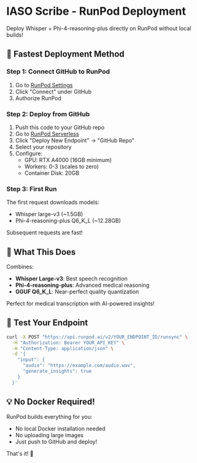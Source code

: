# IASO Scribe - RunPod Deployment

Deploy Whisper + Phi-4-reasoning-plus directly on RunPod without local builds!

## 🚀 Fastest Deployment Method

### Step 1: Connect GitHub to RunPod
1. Go to [RunPod Settings](https://runpod.io/console/settings)
2. Click "Connect" under GitHub
3. Authorize RunPod

### Step 2: Deploy from GitHub
1. Push this code to your GitHub repo
2. Go to [RunPod Serverless](https://runpod.io/console/serverless)
3. Click "Deploy New Endpoint" → "GitHub Repo"
4. Select your repository
5. Configure:
   - GPU: RTX A4000 (16GB minimum)
   - Workers: 0-3 (scales to zero)
   - Container Disk: 20GB

### Step 3: First Run
The first request downloads models:
- Whisper large-v3 (~1.5GB)
- Phi-4-reasoning-plus Q6_K_L (~12.28GB)

Subsequent requests are fast!

## 📝 What This Does

Combines:
- **Whisper Large-v3**: Best speech recognition
- **Phi-4-reasoning-plus**: Advanced medical reasoning
- **GGUF Q6_K_L**: Near-perfect quality quantization

Perfect for medical transcription with AI-powered insights!

## 🧪 Test Your Endpoint

```bash
curl -X POST "https://api.runpod.ai/v2/YOUR_ENDPOINT_ID/runsync" \
  -H "Authorization: Bearer YOUR_API_KEY" \
  -H "Content-Type: application/json" \
  -d '{
    "input": {
      "audio": "https://example.com/audio.wav",
      "generate_insights": true
    }
  }'
```

## 💡 No Docker Required!

RunPod builds everything for you:
- No local Docker installation needed
- No uploading large images
- Just push to GitHub and deploy!

That's it! 🎉